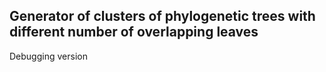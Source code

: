 ## Generator of clusters of phylogenetic trees with different number of overlapping leaves

Debugging version
